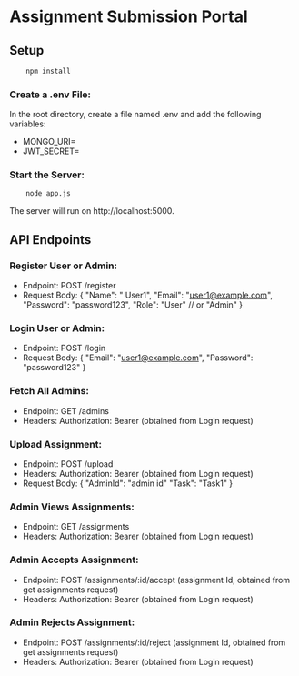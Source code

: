 # Assignment Submission Portal

## Setup

```bash
    npm install
```

### Create a .env File:

In the root directory, create a file named .env and add the following variables:
- MONGO_URI=<MongoDB URI>
- JWT_SECRET=<JWT Secret>

### Start the Server:
```bash
    node app.js
```

The server will run on http://localhost:5000.

## API Endpoints

### Register User or Admin:

- Endpoint: POST /register
- Request Body:
{
  "Name": " User1",
  "Email": "user1@example.com",
  "Password": "password123",
  "Role": "User"  // or "Admin"
}

### Login User or Admin:

- Endpoint: POST /login
- Request Body:
{
  "Email": "user1@example.com",
  "Password": "password123"
}

### Fetch All Admins:

- Endpoint: GET /admins
- Headers: Authorization: Bearer <token> (obtained from Login request)

### Upload Assignment:

- Endpoint: POST /upload
- Headers: Authorization: Bearer <token> (obtained from Login request)
- Request Body:
{
  "AdminId": "admin id"
  "Task": "Task1"
}

### Admin Views Assignments:

- Endpoint: GET /assignments
- Headers: Authorization: Bearer <token> (obtained from Login request)

### Admin Accepts Assignment:

- Endpoint: POST /assignments/:id/accept    (assignment Id, obtained from get assignments request)
- Headers: Authorization: Bearer <token> (obtained from Login request)

### Admin Rejects Assignment:

- Endpoint: POST /assignments/:id/reject  (assignment Id, obtained from get assignments request)
- Headers: Authorization: Bearer <token> (obtained from Login request)
